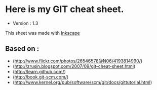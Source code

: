 Here is my GIT cheat sheet.
============================

* Version : 1.3


This sheet was made with [Inkscape](http://www.inkscape.org)

Based on :
-------------

* (http://www.flickr.com/photos/26546578@N06/4193814990/)
* (http://zrusin.blogspot.com/2007/09/git-cheat-sheet.html)
* (http://learn.github.com/)
* (http://book.git-scm.com/)
* (http://www.kernel.org/pub/software/scm/git/docs/gittutorial.html)
